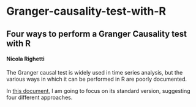 # Granger-causality-test-with-R

## Four ways to perform a Granger Causality test with R
#### Nicola Righetti

The Granger causal test is widely used in time series analysis, but the various ways in which it can be performed in R are poorly documented. 

In [this document]( https://github.com/nicolarighetti/Granger-causality-test-with-R/blob/main/Granger-test-with-R.md), I am going to focus on its standard version, suggesting four different approaches.

